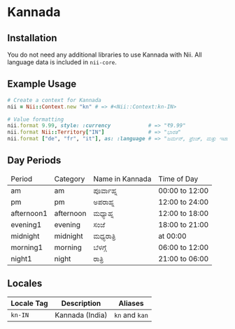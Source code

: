 <!-- This file has been generated. Source: src/docs/languages/_template.md.erb -->

# Kannada

## Installation

You do not need any additional libraries to use Kannada with Nii.
All language data is included in `nii-core`.

## Example Usage

``` ruby
# Create a context for Kannada
nii = Nii::Context.new "kn" # => #<Nii::Context:kn-IN>

# Value formatting
nii.format 9.99, style: :currency            # => "₹9.99"
nii.format Nii::Territory["IN"]              # => "ಭಾರತ"
nii.format ["de", "fr", "it"], as: :language # => "ಜರ್ಮನ್, ಫ್ರೆಂಚ್, ಮತ್ತು ಇಟಾಲಿಯನ್"
```

## Day Periods


<table>
  <thead>
    <tr>
      <td>Period</td>
      <td>Category</td>
      <td>Name in Kannada</td>
      <td>Time of Day</td>
    </tr>
  </thead>
  <tbody>
    <tr>
      <td>am</td>
      <td>am</td>
      <td>ಪೂರ್ವಾಹ್ನ</td>
      <td>00:00 to 12:00</td>
    </tr>
    <tr>
      <td>pm</td>
      <td>pm</td>
      <td>ಅಪರಾಹ್ನ</td>
      <td>12:00 to 24:00</td>
    </tr>
    <tr>
      <td>afternoon1</td>
      <td>afternoon</td>
      <td>ಮಧ್ಯಾಹ್ನ</td>
      <td>12:00 to 18:00</td>
    </tr>
    <tr>
      <td>evening1</td>
      <td>evening</td>
      <td>ಸಂಜೆ</td>
      <td>18:00 to 21:00</td>
    </tr>
    <tr>
      <td>midnight</td>
      <td>midnight</td>
      <td>ಮಧ್ಯರಾತ್ರಿ</td>
      <td>at 00:00</td>
    </tr>
    <tr>
      <td>morning1</td>
      <td>morning</td>
      <td>ಬೆಳಗ್ಗೆ</td>
      <td>06:00 to 12:00</td>
    </tr>
    <tr>
      <td>night1</td>
      <td>night</td>
      <td>ರಾತ್ರಿ</td>
      <td>21:00 to 06:00</td>
    </tr>
  </tbody>
</table>



## Locales

<table>
  <thead>
    <tr>
      <th>Locale Tag</th>
      <th>Description</th>
      <th>Aliases</th>
    </tr>
  </thead>
  <tbody>
    <tr>
      <td><code>kn-IN</code></td>
      <td>Kannada (India)</td>
      <td><code>kn</code> and <code>kan</code></td>
    </tr>
  </tbody>
</table>

